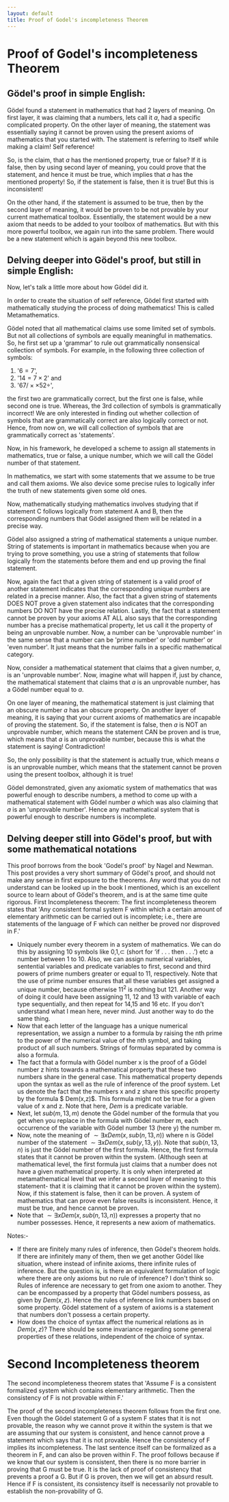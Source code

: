 ```yaml
---
layout: default
title: Proof of Godel's incompleteness Theorem
---
```


# Proof of Godel's incompleteness Theorem

## Gödel's proof in simple English:

Gödel found a statement in mathematics that had 2 layers of meaning. On first layer, it was claiming that a numbers, lets call it $a$, had a specific complicated property. On the other layer of meaning, the statement was essentially saying it cannot be proven using the present axioms of mathematics that you started with. The statement is referring to itself while making a claim! Self reference!

So, is the claim, that $a$ has the mentioned property, true or false? If it is false, then by using second layer of meaning, you could prove that the statement, and hence it must be true, which implies that $a$ has the mentioned property! So, if the statement is false, then it is true! But this is inconsistent!

On the other hand, if the statement is assumed to be true, then by the second layer of meaning, it would be proven to be not provable by your current mathematical toolbox. Essentially, the statement would be a new axiom that needs to be added to your toolbox of mathematics. But with this more powerful toolbox, we again run into the same problem. There would be a new statement which is again beyond this new toolbox.


## Delving deeper into Gödel's proof, but still in simple English:

Now, let's talk a little more about how Gödel did it.

In order to create the situation of self reference, Gödel first started with mathematically studying the process of doing mathematics! This is called Metamathematics.

Gödel noted that all mathematical claims use some limited set of symbols. But not all collections of symbols are equally meaningful in mathematics. So, he first set up a 'grammar' to rule out grammatically nonsensical collection of symbols. For example, in the following three collection of symbols: 
  1. '$6=7$',
  1. '$14= 7\times 2$' and
  1. '$67/ \times \times 52 \div$',

the first two are grammatically correct, but the first one is false, while second one is true. Whereas, the 3rd collection of symbols is grammatically incorrect! We are only interested in finding out whether collection of symbols that are grammatically correct are also logically correct or not. Hence, from now on, we will call collection of symbols that are grammatically correct as 'statements'.

Now, in his framework, he developed a scheme to assign all statements in mathematics, true or false, a unique number, which we will call the Gödel number of that statement.

In mathematics, we start with some statements that we assume to be true and call them axioms. We also device some precise rules to logically infer the truth of new statements given some old ones.

Now, mathematically studying mathematics involves studying that if statement C follows logically from statement A and B, then the corresponding numbers that Gödel assigned them will be related in a precise way.

Gödel also assigned a string of mathematical statements a unique number. String of statements is important in mathematics because when you are trying to prove something, you use a string of statements that follow logically from the statements before them and end up proving the final statement.

Now, again the fact that a given string of statement is a valid proof of another statement indicates that the corresponding unique numbers are related in a precise manner. Also, the fact that a given string of statements DOES NOT prove a given statement also indicates that the corresponding numbers DO NOT have the precise relation. Lastly, the fact that a statement cannot be proven by your axioms AT ALL also says that the corresponding number has a precise mathematical property, let us call it the property of being an unprovable number. Now, a number can be 'unprovable number' in the same sense that a number can be 'prime number' or 'odd number' or 'even number'. It just means that the number falls in a specific mathematical category.

Now, consider a mathematical statement that claims that a given number, $a$, is an 'unprovable number'. Now, imagine what will happen if, just by chance, the mathematical statement that claims that $a$ is an unprovable number, has a Gödel number equal to $a$.

On one layer of meaning, the mathematical statement is just claiming that an obscure number $a$ has an obscure property. On another layer of meaning, it is saying that your current axioms of mathematics are incapable of proving the statement. So, if the statement is false, then $a$ is NOT an unprovable number, which means the statement CAN be proven and is true, which means that $a$ is an unprovable number, because this is what the statement is saying! Contradiction!

So, the only possibility is that the statement is actually true, which means $a$ is an unprovable number, which means that the statement cannot be proven using the present toolbox, although it is true!

Gödel demonstrated, given any axiomatic system of mathematics that was powerful enough to describe numbers, a method to come up with a mathematical statement with Gödel number $a$ which was also claiming that $a$ is an 'unprovable number'. Hence any mathematical system that is powerful enough to describe numbers is incomplete.


## Delving deeper still into Gödel's proof, but with some mathematical notations


This proof borrows from the book 'Godel's proof' by Nagel and Newman. This post provides a very short summary of Gödel's proof, and should not make any sense in first exposure to the theorems. Any word that you do not understand can be looked up in the book I mentioned, which is an excellent source to learn about of Gödel's theorem, and is at the same time quite rigorous.
First Incompleteness theorem:
The first incompleteness theorem states that 'Any consistent formal system F within which a certain amount of elementary arithmetic can be carried out is incomplete; i.e., there are statements of the language of F which can neither be proved nor disproved in F.'

  - Uniquely number every theorem in a system of mathematics. We can do this by assigning 10 symbols like $0$,$1$,$\subset$ (short for ‘if . . . then . . .’) etc a number between 1 to 10. Also, we can assign numerical variables, sentential variables and predicate variables to first, second and third powers of prime numbers greater or equal to 11, respectively. Note that the use of prime number ensures that all these variables get assigned a unique number, because otherwise $11^2$ is nothing but 121. Another way of doing it could have been assigning 11, 12 and 13 with variable of each type sequentially, and then repeat for 14,15 and 16 etc. If you don't understand what I mean here, never mind. Just another way to do the same thing.
  - Now that each letter of the language has a unique numerical representation, we assign a number to a formula by raising the nth prime to the power of the numerical value of the nth symbol, and taking product of all such numbers. Strings of formulas separated by comma is also a formula.
  - The fact that a formula with Gödel number x is the proof of a Gödel number z hints towards a mathematical property that these two numbers share in the general case. This mathematical property depends upon the syntax as well as the rule of inference of the proof system. Let us denote the fact that the numbers x and z share this specific property by the formula $ Dem(x,z)$. This formula might not be true for a given value of x and z. Note that here, $Dem$ is a predicate variable.
  - Next, let $sub(m,13,m)$ denote the Gödel number of the formula that you get when you replace in the formula with Gödel number m, each occurrence of the variable with Gödel number 13 (here y) the number m.
  - Now, note the meaning of $\sim \exists x Dem(x,sub(n,13,n))$ where n is Gödel number of the statement $\sim \exists x Dem(x,sub(y,13,y))$. Note that $sub(n,13,n)$ is just the Gödel number of the first formula. Hence, the first formula states that it cannot be proven within the system. (Although seen at mathematical level, the first formula just claims that a number does not have a given mathematical property. It is only when interpreted at metamathematical level that we infer a second layer of meaning to this statement- that it is claiming that it cannot be proven within the system). Now, if this statement is false, then it can be proven. A system of mathematics that can prove even false results is inconsistent. Hence, it must be true, and hence cannot be proven.
  - Note that $\sim \exists x Dem(x,sub(n,13,n))$ expresses a property that no number possesses. Hence, it represents a new axiom of mathematics.


Notes:-

  - If there are finitely many rules of inference, then Gödel's theorem holds. If there are infinitely many of them, then we get another Gödel like situation, where instead of infinite axioms, there infinite rules of inference. But the question is, is there an equivalent formulation of logic where there are only axioms but no rule of inference? I don't think so. Rules of inference are necessary to get from one axiom to another. They can be encompassed by a property that Gödel numbers possess, as given by $Dem(x,z)$. Hence the rules of inference link numbers based on some property. Gödel statement of a system of axioms is a statement that numbers don't possess a certain property.
  - How does the choice of syntax affect the numerical relations as in $Dem(x,z)$? There should be some invariance regarding some general properties of these relations, independent of the choice of syntax.

# Second Incompleteness theorem

The second incompleteness theorem states that 'Assume F is a consistent formalized system which contains elementary arithmetic. Then the consistency of F is not provable within F.'

The proof of the second incompleteness theorem follows from the first one. Even though the Gödel statement G of a system F states that it is not provable, the reason why we cannot prove it within the system is that we are assuming that our system is consistent, and hence cannot prove a statement which says that it is not provable. Hence the consistency of F implies its incompleteness. The last sentence itself can be formalized as a theorem in F, and can also be proven within F. The proof follows because if we know that our system is consistent, then there is no more barrier in proving that G must be true. It is the lack of proof of consistency that prevents a proof a G. But if G is proven, then we will get an absurd result. Hence if F is consistent, its consistency itself is necessarily not provable to establish the non-provability of G.
